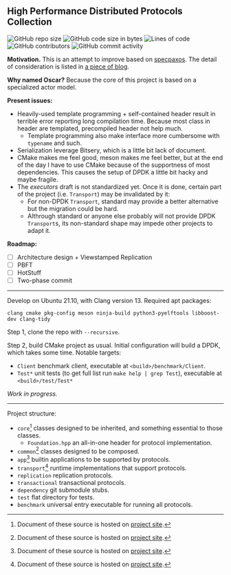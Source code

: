<!-- prevent doxygen adapt title from below -->
## High Performance Distributed Protocols Collection
![GitHub repo size](https://img.shields.io/github/repo-size/sgdxbc/oscar)
![GitHub code size in bytes](https://img.shields.io/github/languages/code-size/sgdxbc/oscar)
![Lines of code](https://img.shields.io/tokei/lines/github/sgdxbc/oscar)
![GitHub contributors](https://img.shields.io/github/contributors/sgdxbc/oscar)
![GitHub commit activity](https://img.shields.io/github/commit-activity/m/sgdxbc/oscar)

**Motivation.** This is an attempt to improve based on [specpaxos]. The detail 
of consideration is listed in [a piece of blog][sgd-blog].

**Why named Oscar?** Because the core of this project is based on a specialized 
actor model.

**Present issues:**
* Heavily-used template programming + self-contained header result in terrible 
  error reporting long compilation time. Because most class in header are 
  templated, precompiled header not help much.
  * Template programming also make interface more cumbersome with `typename` and
    such.
* Serialization leverage Bitsery, which is a little bit lack of document.
* CMake makes me feel good, meson makes me feel better, but at the end of the
  day I have to use CMake because of the supportness of most dependencies. This
  causes the setup of DPDK a little bit hacky and maybe fragile.
* The *executors* draft is not standardized yet. Once it 
  is done, certain part of the project (i.e. `Transport`) may be invalidated by 
  it:
  * For non-DPDK `Transport`, standard may provide a better alternative but the
    migration could be hard.
  * Althrough standard or anyone else probably will not provide DPDK 
    `Transport`s, its non-standard shape may impede other projects to adapt it.

**Roadmap:**
- [ ] Architecture design + Viewstamped Replication
- [ ] PBFT
- [ ] HotStuff
- [ ] Two-phase commit

[specpaxos]: https://github.com/UWSysLab/specpaxos
[sgd-blog]: https://sgdxbc.github.io/ideas/2021-12-15/p0

----

Develop on Ubuntu 21.10, with Clang version 13. Required apt packages:

```
clang cmake pkg-config meson ninja-build python3-pyelftools libboost-dev clang-tidy
```

Step 1, clone the repo with `--recursive`.

Step 2, build CMake project as usual. Initial configuration will build a DPDK, 
which takes some time. Notable targets:
* `Client` benchmark client, executable at `<build>/benchmark/Client`.
* `Test*` unit tests (to get full list run `make help | grep Test`), executable
  at `<build>/test/Test*`

*Work in progress.*

----

Project structure:
* `core`[^1] classes designed to be inherited, and something essential to those 
  classes.
  * `Foundation.hpp` an all-in-one header for protocol implementation.
* `common`[^1] classes designed to be composed.
* `app`[^1] builtin applications to be supported by protocols.
* `transport`[^1] runtime implementations that support protocols.
* `replication` replication protocols.
* `transactional` transactional protocols.
* `dependency` git submodule stubs.
* `test` flat directory for tests.
* `benchmark` universal entry executable for running all protocols.

[^1]: Document of these source is hosted on [project site][site].

[site]: https://sgdxbc.github.io/oscar
